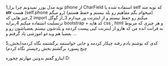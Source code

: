 1_تویه مدل یوزر نمیدونم چرا برا phone از CharField استفاده شده یا self که تویه متد __str__  هست (self.phone رو میگم) (میخوام بگم مفاهیم رو بلد نیستم و حفظ هستم)
2_چیز هایی که import میکنم رو حفظ نیستم و از اینترنت ور میدارم
3_از گوگل ترنسلیت استفاده میکنم
4_برایه bootstrap + کد هایه css , html و هر چیزی که مربوط به فرانت انده من کد هارو از اینترنت کپی پیست کردمه و بلدشون نیستم بعضیاشون رو و بعضیا هم ویدعو اموزشی یاد گرفتم و ...

5_کدی که نوشتم یادم رفته چیکار کردمه و جایی خواستمه برگشتمه نگاه کردمه(بخش چنج پسورد برگشتم بخش رجیستر نگاه کردم)

اینارو گفتم بدونین مهارتم چجوره D:

